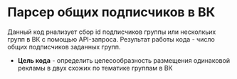 # Парсер общих подписчиков в ВК
Данный код рнализует сбор id подписчиков группы или несколкьих групп в ВК с помощью API-запроса. Результат работы кода - число общих подписчиков заданных групп. 
* **Цель кода** - определить целесообразность размещения одинаковой рекламы в двух схожих по тематике группам в ВК
